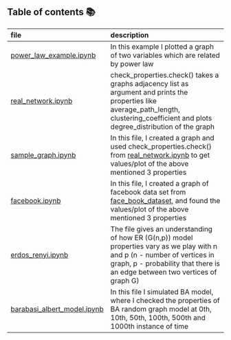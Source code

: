 ## Table of contents 📚

| file | description |
|:-----|:------------|
| [power_law_example.ipynb](power_law_example.ipynb) | In this example I plotted a graph of two variables which are related by power law |
| [real_network.ipynb](real_network.ipynb) | check_properties.check() takes a graphs adjacency list as argument and prints the properties like average_path_length, clustering_coefficient and plots degree_distribution of the graph |
| [sample_graph.ipynb](sample_graph.ipynb) | In this file, I created a graph and used check_properties.check() from [real_network.ipynb](real_network.ipynb) to get values/plot of the above mentioned 3 properties |
| [facebook.ipynb](facebook.ipynb) | In this file, I created a graph of facebook data set from [face_book_dataset](../face_book_dataset/), and found the values/plot of the above mentioned 3 properties |
| [erdos_renyi.ipynb](erdos_renyi.ipynb) | The file gives an understanding of how ER (G(n,p)) model properties vary as we play with n and p (n - number of vertices in graph, p - probability that there is an edge between two vertices of graph G) |
| [barabasi_albert_model.ipynb](barabasi_albert_model.ipynb) | In this file I simulated BA model, where I checked the properties of BA random graph model at 0th, 10th, 50th, 100th, 500th and 1000th instance of time |